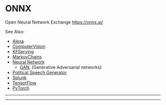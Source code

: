 # ONNX

Open Neural Network Exchange
https://onnx.ai/

See Also:

 - [Alexa](Alexa.md)
 - [ComputerVision](ComputerVision.md)
 - [KFServing](KFServing.md)
 - [MarkovChains](MarkovChains.md)
 - [Neural Network](NeuralNetwork.md)
   - [GAN](GAN.md), (Generative Adversarial networks)
 - [Political Speech Generator](https://trial.dominodatalab.com/u/domino/Political_Speech_Generator/browse?)
 - [Splunk](Splunk.md)
 - [TensorFlow](TensorFlow.md)
 - [PyTorch](PyTorch.md)

---

---
